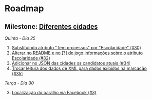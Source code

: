 # Roadmap
## Milestone: [Diferentes cidades](https://github.com/transparencia/super-trunfo/issues?milestone=1&state=open)

*Quinta - Dia 25*

1. [Substituindo atributo "Tem processos" por "Escolaridade" (#30)](https://github.com/transparencia/super-trunfo/issues/30)
2. [Alterar no README e no [?] do jogo informações sobre o atributo Escolaridade (#32)](https://github.com/transparencia/super-trunfo/issues/32)
4. [Adicionar no JSON das cidades os candidatos atuais (#34)](https://github.com/transparencia/super-trunfo/issues/34)
5. [Trocar leitura dos dados de XML para dados exibidos na marcação (#35)](https://github.com/transparencia/super-trunfo/issues/35)

*Terça - Dia 30*

3. [Localização do baralho via Facebook (#3)](https://github.com/transparencia/super-trunfo/issues/3)
